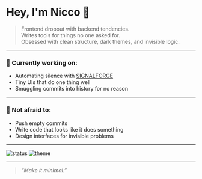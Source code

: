 # Hey, I'm Nicco 👾

> Frontend dropout with backend tendencies.  
> Writes tools for things no one asked for.  
> Obsessed with clean structure, dark themes, and invisible logic.

---

### 🧰 Currently working on:
- Automating silence with [SIGNALFORGE](https://github.com/bubbosvilup/project-SIGNALFORGE)
- Tiny UIs that do one thing well
- Smuggling commits into history for no reason

---

### 🧪 Not afraid to:
- Push empty commits
- Write code that looks like it does something
- Design interfaces for invisible problems

---

![status](https://img.shields.io/badge/%E2%8F%B3%20build-steady-blue?style=flat-square&logo=github)
![theme](https://img.shields.io/badge/🖤%20prefers-dark-222222?style=flat-square)

---

> _“Make it minimal.”_
